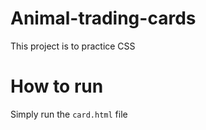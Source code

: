 # Animal-trading-cards
This project is to practice CSS

# How to run
Simply run the `card.html` file

